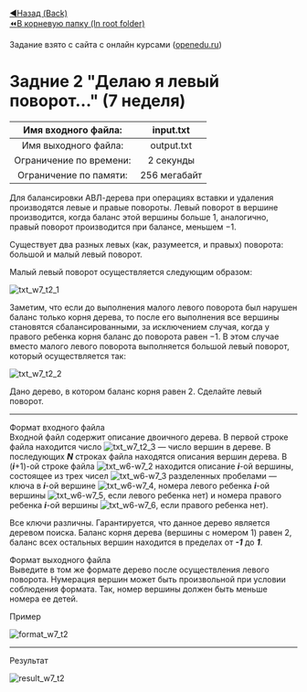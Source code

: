 [:arrow_backward:Назад (Back)](https://github.com/Bloodies/HSE-University-projects/tree/Bloodies/Course-2/AaDS/Algorithms-practice-%5BITMO%5D/Week-7)  
[:rewind:В корневую папку (In root folder)](https://github.com/Bloodies/HSE-University-projects)  

Задание взято с сайта с онлайн курсами ([openedu.ru](https://courses.openedu.ru))

# Задние 2 "Делаю я левый поворот..." (7 неделя)
| Имя входного файла: | input.txt |
|:--------------------:|:----------:|
| Имя выходного файла: | output.txt |
| Ограничение по времени: | 2 секунды |
| Ограничение по памяти: | 256 мегабайт |

Для балансировки АВЛ-дерева при операциях вставки и удаления производятся левые и правые повороты. Левый поворот в вершине производится, когда баланс этой вершины больше 1, аналогично, правый поворот производится при балансе, меньшем −1.

Существует два разных левых (как, разумеется, и правых) поворота: большой и малый левый поворот.

Малый левый поворот осуществляется следующим образом:

![txt_w7_t2_1](https://user-images.githubusercontent.com/45668574/176204123-961b7337-8194-4622-b1b6-1158e07bc2e8.png)

Заметим, что если до выполнения малого левого поворота был нарушен баланс только корня дерева, то после его выполнения все вершины становятся сбалансированными, за исключением случая, когда у правого ребенка корня баланс до поворота равен −1. В этом случае вместо малого левого поворота выполняется большой левый поворот, который осуществляется так:

![txt_w7_t2_2](https://user-images.githubusercontent.com/45668574/176204164-969c2164-0390-4684-9b1b-404b76a83c5f.png)

Дано дерево, в котором баланс корня равен 2. Сделайте левый поворот.
__________________
Формат входного файла  
Входной файл содержит описание двоичного дерева. В первой строке файла находится число ![txt_w7_t2_3](https://user-images.githubusercontent.com/45668574/176204352-22abd288-12f7-4ab5-a9c9-64f21ab30e67.png) — число вершин в дереве. В последующих ***N*** строках файла находятся описания вершин дерева. В (***i***+1)-ой строке файла ![txt_w6-w7_2](https://user-images.githubusercontent.com/45668574/176202119-ad44b49e-647a-4dc3-8967-ac502ecea7ec.png) находится описание ***i***-ой вершины, состоящее из трех чисел ![txt_w6-w7_3](https://user-images.githubusercontent.com/45668574/176202149-6789ae77-9100-495e-8d70-396c2f2200fc.png) разделенных пробелами — ключа в ***i***-ой вершине ![txt_w6-w7_4](https://user-images.githubusercontent.com/45668574/176202227-1219f87f-a6a4-493a-91d5-48687dd9a20d.png), номера левого ребенка ***i***-ой вершины ![txt_w6-w7_5](https://user-images.githubusercontent.com/45668574/176202256-da154cb8-af38-4301-8fef-76774feb2554.png), если левого ребенка нет) и номера правого ребенка ***i***-ой вершины ![txt_w6-w7_6](https://user-images.githubusercontent.com/45668574/176202277-dfe96e8a-264f-442d-bf84-46f1bf4ddfc9.png), если правого ребенка нет).

Все ключи различны. Гарантируется, что данное дерево является деревом поиска. Баланс корня дерева (вершины с номером 1) равен 2, баланс всех остальных вершин находится в пределах от ***-1*** до ***1***.

Формат выходного файла  
Выведите в том же формате дерево после осуществления левого поворота. Нумерация вершин может быть произвольной при условии соблюдения формата. Так, номер вершины должен быть меньше номера ее детей.

Пример

![format_w7_t2](https://user-images.githubusercontent.com/45668574/176204729-a8b20d71-8b0b-4d7f-a162-e3b3659549d3.png)
__________________
Результат

![result_w7_t2](https://user-images.githubusercontent.com/45668574/176204768-80a01bb7-7cc8-42c2-8718-4e34546a7969.png)
